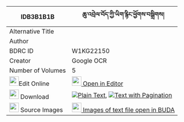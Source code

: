 |IDB3B1B1B|ཆུ་འབྲེལ་བོད་ཀྱི་ཡིག་རྙིང་ཕྱོགས་བསྒྲིགས། 
| --- | --- 
|Alternative Title |
|Author | 
|BDRC ID | W1KG22150
|Creator | Google OCR
|Number of Volumes| 5
|<img width="25" src="https://img.icons8.com/color/25/000000/edit-property.png">Edit Online| [<img width="25" src="https://avatars.githubusercontent.com/u/45091458?s=200&v=4"> Open in Editor](http://editor.openpecha.org/IDB3B1B1B)
|<img width="25" src="https://img.icons8.com/fluent/48/000000/download-2.png"/>  Download | [![](https://img.icons8.com/color/20/000000/txt.png)Plain Text](https://github.com/Openpecha/IDB3B1B1B/releases/download/v2/chu_drel_bo_kyi_yiknying_chok__plain_IDB3B1B1B.zip), [![](https://img.icons8.com/color/20/000000/txt.png)Text with Pagination](https://github.com/Openpecha/IDB3B1B1B/releases/download/v2/chu_drel_bo_kyi_yiknying_chok__pages_IDB3B1B1B.zip)
|<img width="25" src="https://img.icons8.com/plasticine/100/000000/pictures-folder.png"/>  Source Images | [<img width="25" src="https://library.bdrc.io/icons/BUDA-small.svg"> Images of text file open in BUDA](https://library.bdrc.io/show/bdr:W1KG22150)